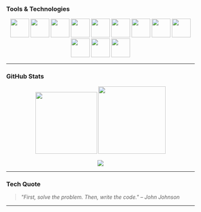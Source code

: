 ### Tools & Technologies

<p align="center">
  <img src="https://www.vectorlogo.zone/logos/javascript/javascript-icon.svg" width="50" />
  <img src="https://www.vectorlogo.zone/logos/reactjs/reactjs-icon.svg" width="50" />
  <img src="https://www.vectorlogo.zone/logos/python/python-icon.svg" width="50" />
  <img src="https://www.vectorlogo.zone/logos/firebase/firebase-icon.svg" width="50" />
  <img src="https://www.vectorlogo.zone/logos/git-scm/git-scm-icon.svg" width="50" />
  <img src="https://www.vectorlogo.zone/logos/visualstudio_code/visualstudio_code-icon.svg" width="50" />
  <img src="https://www.vectorlogo.zone/logos/linux/linux-icon.svg" width="50" />
  <img src="https://www.vectorlogo.zone/logos/mongodb/mongodb-icon.svg" width="50" />
  <img src="https://www.vectorlogo.zone/logos/nodejs/nodejs-icon.svg" width="50" />
  <img src="https://www.vectorlogo.zone/logos/vitejsdev/vitejsdev-icon.svg" width="50" />
  <img src="https://www.vectorlogo.zone/logos/archlinux/archlinux-icon.svg" width="50" />
  <img src="https://upload.vectorlogo.zone/logos/kali/images/99996646-d340-4b8f-b820-e25525048e9c.svg" width="50" />
</p>

---

### GitHub Stats

<p align="center">
  <img src="https://github-readme-stats.vercel.app/api?username=fjrmhri&show_icons=true&title_color=ffcc00&icon_color=00ffff&text_color=daf7dc&bg_color=1e1e2f&hide=issues&count_private=true&include_all_commits=true" height="165"/>
  <img src="https://github-readme-stats.vercel.app/api/top-langs/?username=fjrmhri&layout=compact&text_color=daf7dc&bg_color=1e1e2f&hide=php" height="180"/>
</p>

<p align="center">
  <img src="https://github-readme-streak-stats.herokuapp.com/?user=fjrmhri&theme=tokyonight&hide_border=true" />
</p>

---

### Tech Quote

> _"First, solve the problem. Then, write the code." – John Johnson_

---

